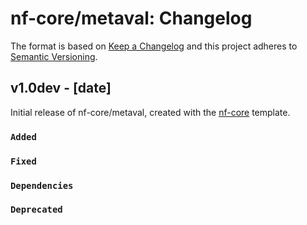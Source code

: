 # nf-core/metaval: Changelog

The format is based on [Keep a Changelog](https://keepachangelog.com/en/1.0.0/)
and this project adheres to [Semantic Versioning](https://semver.org/spec/v2.0.0.html).

## v1.0dev - [date]

Initial release of nf-core/metaval, created with the [nf-core](https://nf-co.re/) template.

### `Added`

### `Fixed`

### `Dependencies`

### `Deprecated`
